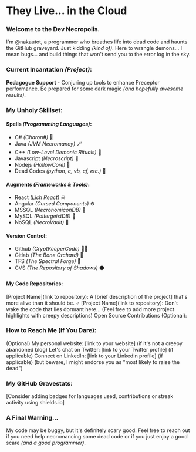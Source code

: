 # They Live... in the Cloud
### Welcome to the Dev Necropolis.

I'm @nakautot, a programmer who breathes life into dead code and haunts the GitHub graveyard.  Just kidding _(kind of)_.  Here to wrangle demons... I mean bugs... and build things that won't send you to the error log in the sky.

### Current Incantation _(Project)_:

**Pedagogue Support** - Conjuring up tools to enhance Preceptor performance. Be prepared for some dark magic _(and hopefully awesome results)_.

### My Unholy Skillset:

#### Spells _(Programming Languages)_:

- C# _(Charon#)_ 🐴
- Java _(JVM Necromancy)_ 🪄
- C++ _(Low-Level Demonic Rituals)_ 🔪
- Javascript _(Necroscript)_ 📜
- Nodejs _(HollowCore)_ 🪹
- Dead Codes _(python, c, vb, cf, etc.)_ 🤮

#### Augments _(Frameworks & Tools)_:
- React _(Lich React)_ ☠
- Angular _(Cursed Components)_ ⚙
- MSSQL _(NecronomiconDB)_ 📖
- MySQL _(PoltergeistDB)_ 👻
- NoSQL _(NecroVault)_ 🚪

#### Version Control:
- Github _(CryptKeeperCode)_ 💂‍♂️
- Gitlab _(The Bone Orchard)_ 🦴
- TFS _(The Spectral Forge)_ 🔨
- CVS _(The Repository of Shadows)_ ⚫

#### My Code Repositories:

[Project Name](link to repository): A [brief description of the project] that's more alive than it should be. ‍♂️
[Project Name](link to repository): Don't wake the code that lies dormant here...
(Feel free to add more project highlights with creepy descriptions)
Open Source Contributions (Optional):

### How to Reach Me (if You Dare):

(Optional) My personal website: [link to your website] (if it's not a creepy abandoned blog)
Let's chat on Twitter: [link to your Twitter profile] (if applicable)
Connect on LinkedIn: [link to your LinkedIn profile] (if applicable) (but beware, I might endorse you as "most likely to raise the dead")

### My GitHub Gravestats:

[Consider adding badges for languages used, contributions or streak activity using shields.io]

### A Final Warning...

My code may be buggy, but it's definitely scary good.  Feel free to reach out if you need help necromancing some dead code or if you just enjoy a good scare _(and a good programmer)_.
